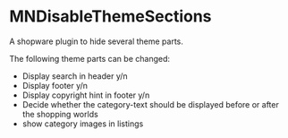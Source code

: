 # MNDisableThemeSections

A shopware plugin to hide several theme parts.

The following theme parts can be changed:
- Display search in header y/n
- Display footer y/n
- Display copyright hint in footer y/n
- Decide whether the category-text should be displayed before or after the shopping worlds
- show category images in listings
